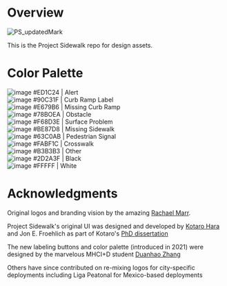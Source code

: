 # Overview
![PS_updatedMark](https://user-images.githubusercontent.com/1621749/190519885-b3a189c3-8e87-4fa1-8935-c3954010dfd4.png)

This is the Project Sidewalk repo for design assets.

# Color Palette

![image](https://user-images.githubusercontent.com/1621749/190520417-3ae882d1-4ad2-465f-8b28-06f9401e0204.png) #ED1C24 | Alert<br/>
![image](https://user-images.githubusercontent.com/1621749/190520461-e63211b9-e199-4ccd-ae53-5ac542ee98ae.png) #90C31F | Curb Ramp Label<br/>
![image](https://user-images.githubusercontent.com/1621749/190520484-62c3bb94-6367-489d-a541-58c9145c6f67.png) #E679B6 | Missing Curb Ramp<br/>
![image](https://user-images.githubusercontent.com/1621749/190520628-7afccb24-1642-4363-a4bc-2628bb61afd3.png) #78BOEA | Obstacle<br/>
![image](https://user-images.githubusercontent.com/1621749/190520669-1f5ba8f6-4a6e-456a-95cb-95de20955214.png) #F68D3E | Surface Problem<br/>
![image](https://user-images.githubusercontent.com/1621749/190520700-7561e251-c693-4504-afb9-a39e6ee600a3.png) #BE87D8 | Missing Sidewalk<br/>
![image](https://user-images.githubusercontent.com/1621749/190520755-f5a2f3a3-1201-43be-acf9-590683d61564.png) #63C0AB | Pedestrian Signal<br/>
![image](https://user-images.githubusercontent.com/1621749/190520784-5f9cb37b-d448-4b73-862d-df544b25253b.png) #FABF1C | Crosswalk<br/>
![image](https://user-images.githubusercontent.com/1621749/190520817-a55ee8d1-7f3f-4816-b560-d535e834a1a6.png) #B3B3B3 | Other<br/>
![image](https://user-images.githubusercontent.com/1621749/190520567-6b68c089-45cf-4957-8705-5815b7a18a35.png) #2D2A3F | Black<br/>
![image](https://user-images.githubusercontent.com/1621749/190520904-8769ddc3-223f-4e69-b89e-b14eff5bf899.png) #FFFFF | White<br/>



# Acknowledgments
Original logos and branding vision by the amazing [Rachael Marr](https://www.rachaelmarr.com/). 

Project Sidewalk's original UI was designed and developed by [Kotaro Hara](https://kotarohara.com/) and Jon E. Froehlich as part of Kotaro's [PhD dissertation](https://makeabilitylab.cs.washington.edu/media/publications/Hara_ScalableMethodsToCollectAndVisualizeSidewalkAccessibilityDataForPeopleWithMobilityImpairments_2016.pdf)

The new labeling buttons and color palette (introduced in 2021) were designed by the marvelous MHCI+D student [Duanhao Zhang](https://www.linkedin.com/in/danieldhzhang/)

Others have since contributed on re-mixing logos for city-specific deployments including Liga Peatonal for Mexico-based deployments
